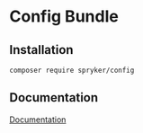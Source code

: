 # Config Bundle

## Installation

```
composer require spryker/config
```

## Documentation

[Documentation](https://spryker.github.io)
